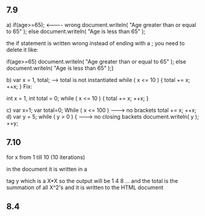 ## 7.9

a) 
if(age>=65); <---- wrong
    document.writeln( "Age greater than or equal to 65" );
else
    document.writeln( "Age is less than 65" );


the if statement is written wrong instead of ending with a ; you need to delete it
like:

if(age>=65)
    document.writeln( "Age greater than or equal to 65" );
else
    document.writeln( "Age is less than 65" );}

b) 
var x = 1, total; --> total is not instantiated 
while ( x <= 10 ) {
    total += x;
    ++x; 
    }
Fix: 

int x = 1, 
int total = 0;
    while ( x <= 10 ) 
    {
        total += x;
        ++x; 
    }

c) 
var x=1;
var total=0;
While ( x <= 100 ) ---> no brackets 
    total += x;
    ++x;  
d) 
var y = 5;
while ( y > 0 ) 
{   ---> no closing backets
    document.writeln( y );
    ++y;  


## 7.10


<!-- Exercise 7.10: ex08_10.html -->
<html>
   <head>
    <meta charset = "utf-8"> <title>Mystery Script</title>     
     <script>
        var y; var x=1;
        var total = 0;
        while(x<=10) {
        y = x * x;
        document.writeln( "<p>" + y + "</p>" ); 
        total += y;
        ++x;
        } // end while
        document.writeln( "<p>Total is " + total + "</p>" );
        </script>
    </head>
    <body>
    </body>
</html>

for x from 1 till 10 (10 iterations)

in the document it is written in a <p> tag y which is a X*X
so the output will be
1
4
8
... 
and the total is the summation of all X^2's and it is written to the HTML document

## 8.4 
